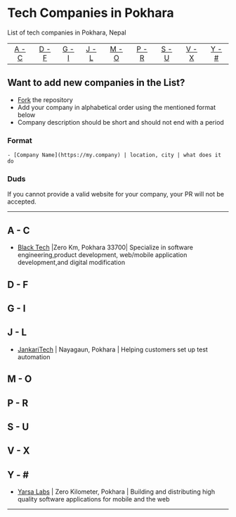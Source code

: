 # Tech Companies in Pokhara

List of tech companies in Pokhara, Nepal

|                 |                 |                 |                 |                 |                 |                 |                 |                 |
| :-------------: | :-------------: | :-------------: | :-------------: | :-------------: | :-------------: | :-------------: | :-------------: | :-------------: |
| [A - C](#a---c) | [D - F](#d---f) | [G - I](#g---i) | [J - L](#j---l) | [M - O](#m---o) | [P - R](#p---r) | [S - U](#s---u) | [V - X](#v---x) | [Y - \#](#y---) |



## Want to add new companies in the List?

- [Fork](https://guides.github.com/activities/forking) the repository
- Add your company in alphabetical order using the mentioned format below
- Company description should be short and should not end with a period

### Format

```
- [Company Name](https://my.company) | location, city | what does it do
```

### Duds

If you cannot provide a valid website for your company, your PR will not be accepted.

---

## A - C
- [Black Tech](https://www.blacktech.com.np) |Zero Km, Pokhara 33700| Specialize in software engineering,product development, web/mobile application development,and digital modification

## D - F


## G - I

## J - L
- [JankariTech](https://www.jankaritech.com/) | Nayagaun, Pokhara | Helping customers set up test automation

## M - O


## P - R

## S - U


## V - X



## Y - \#

- [Yarsa Labs](https://yarsa.io/) | Zero Kilometer, Pokhara | Building and distributing high quality software applications for mobile and the web


---

